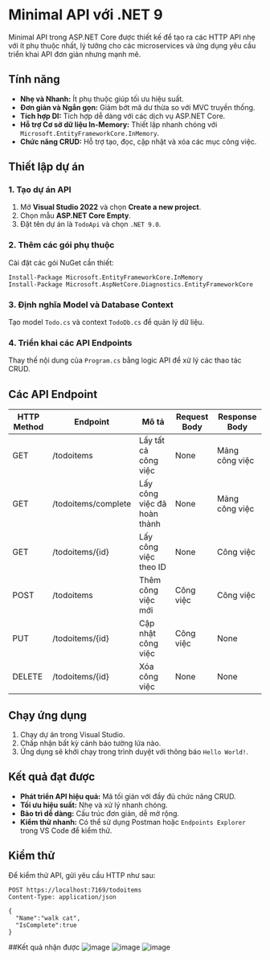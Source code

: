 # Minimal API với .NET 9

Minimal API trong ASP.NET Core được thiết kế để tạo ra các HTTP API nhẹ với ít phụ thuộc nhất, lý tưởng cho các microservices và ứng dụng yêu cầu triển khai API đơn giản nhưng mạnh mẽ.

## Tính năng

- **Nhẹ và Nhanh:** Ít phụ thuộc giúp tối ưu hiệu suất.
- **Đơn giản và Ngắn gọn:** Giảm bớt mã dư thừa so với MVC truyền thống.
- **Tích hợp DI:** Tích hợp dễ dàng với các dịch vụ ASP.NET Core.
- **Hỗ trợ Cơ sở dữ liệu In-Memory:** Thiết lập nhanh chóng với `Microsoft.EntityFrameworkCore.InMemory`.
- **Chức năng CRUD:** Hỗ trợ tạo, đọc, cập nhật và xóa các mục công việc.

## Thiết lập dự án

### 1. Tạo dự án API
1. Mở **Visual Studio 2022** và chọn **Create a new project**.
2. Chọn mẫu **ASP.NET Core Empty**.
3. Đặt tên dự án là `TodoApi` và chọn `.NET 9.0`.

### 2. Thêm các gói phụ thuộc
Cài đặt các gói NuGet cần thiết:

```shell
Install-Package Microsoft.EntityFrameworkCore.InMemory
Install-Package Microsoft.AspNetCore.Diagnostics.EntityFrameworkCore
```

### 3. Định nghĩa Model và Database Context
Tạo model `Todo.cs` và context `TodoDb.cs` để quản lý dữ liệu.

### 4. Triển khai các API Endpoints
Thay thế nội dung của `Program.cs` bằng logic API để xử lý các thao tác CRUD.

## Các API Endpoint

| HTTP Method | Endpoint             | Mô tả                    | Request Body | Response Body |
|-------------|---------------------|--------------------------|--------------|---------------|
| GET         | /todoitems           | Lấy tất cả công việc      | None         | Mảng công việc|
| GET         | /todoitems/complete  | Lấy công việc đã hoàn thành| None         | Mảng công việc|
| GET         | /todoitems/{id}       | Lấy công việc theo ID     | None         | Công việc     |
| POST        | /todoitems            | Thêm công việc mới        | Công việc    | Công việc     |
| PUT         | /todoitems/{id}       | Cập nhật công việc        | Công việc    | None          |
| DELETE      | /todoitems/{id}       | Xóa công việc             | None         | None          |

## Chạy ứng dụng

1. Chạy dự án trong Visual Studio.
2. Chấp nhận bất kỳ cảnh báo tường lửa nào.
3. Ứng dụng sẽ khởi chạy trong trình duyệt với thông báo `Hello World!`.

## Kết quả đạt được

- **Phát triển API hiệu quả:** Mã tối giản với đầy đủ chức năng CRUD.
- **Tối ưu hiệu suất:** Nhẹ và xử lý nhanh chóng.
- **Bảo trì dễ dàng:** Cấu trúc đơn giản, dễ mở rộng.
- **Kiểm thử nhanh:** Có thể sử dụng Postman hoặc `Endpoints Explorer` trong VS Code để kiểm thử.

## Kiểm thử

Để kiểm thử API, gửi yêu cầu HTTP như sau:

```http
POST https://localhost:7169/todoitems
Content-Type: application/json

{
  "Name":"walk cat",
  "IsComplete":true
}
```
##Kết quả nhận được
![image](https://github.com/user-attachments/assets/57f0d52c-f9a9-4b0e-b14d-1c8ea3ba3f96)
![image](https://github.com/user-attachments/assets/dcfbb8f9-a96e-40a3-a064-8e548c1951f2)
![image](https://github.com/user-attachments/assets/0f52612a-b93a-47c3-b3c4-90e38da3eab8)




